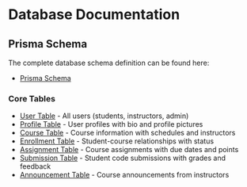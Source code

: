 # Database Documentation

## Prisma Schema

The complete database schema definition can be found here:
- [Prisma Schema](https://github.com/Naz-Projects/f25-cisc474-individual/blob/main/packages/database/prisma/schema.prisma)

### Core Tables

- [User Table](https://github.com/Naz-Projects/f25-cisc474-individual/blob/main/packages/database/tables/User_rows.csv) - All users (students, instructors, admin)
- [Profile Table](https://github.com/Naz-Projects/f25-cisc474-individual/blob/main/packages/database/tables/Profile_rows.csv) - User profiles with bio and profile pictures
- [Course Table](https://github.com/Naz-Projects/f25-cisc474-individual/blob/main/packages/database/tables/Course_rows.csv) - Course information with schedules and instructors
- [Enrollment Table](https://github.com/Naz-Projects/f25-cisc474-individual/blob/main/packages/database/tables/Enrollment_rows.csv) - Student-course relationships with status
- [Assignment Table](https://github.com/Naz-Projects/f25-cisc474-individual/blob/main/packages/database/tables/Assignment_rows.csv) - Course assignments with due dates and points
- [Submission Table](https://github.com/Naz-Projects/f25-cisc474-individual/blob/main/packages/database/tables/Submission_rows.csv) - Student code submissions with grades and feedback
- [Announcement Table](https://github.com/Naz-Projects/f25-cisc474-individual/blob/main/packages/database/tables/Announcement_rows.csv) - Course announcements from instructors
